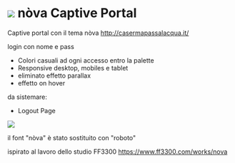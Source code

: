 ![](https://media.giphy.com/media/UqNKrEKkOWmkWT05I6/giphy.gif)
nòva Captive Portal
=============

Captive portal con il tema nòva
http://casermapassalacqua.it/

login con nome e pass

* Colori casuali ad ogni accesso entro la palette
* Responsive desktop, mobiles e tablet
* eliminato effetto parallax
* effetto on hover

da sistemare:
* Logout Page

![](https://media.giphy.com/media/UqNKrEKkOWmkWT05I6/giphy.gif)

il font "nòva" è stato sostituito con "roboto"

ispirato al lavoro dello studio FF3300 https://www.ff3300.com/works/nova
